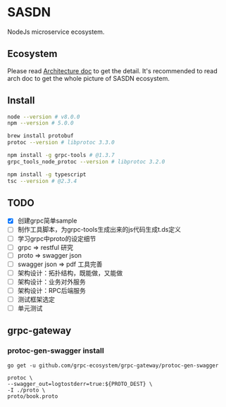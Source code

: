 SASDN
=====

NodeJs microservice ecosystem.

## Ecosystem
Please read [Architecture doc](./doc/Architecture.md) to get the detail. It's recommended to read arch doc to get the whole picture of SASDN ecosystem.

## Install
```bash
node --version # v8.0.0
npm --version # 5.0.0

brew install protobuf
protoc --version # libprotoc 3.3.0

npm install -g grpc-tools # @1.3.7
grpc_tools_node_protoc --version # libprotoc 3.2.0

npm install -g typescript
tsc --version # @2.3.4
```

## TODO

- [x] 创建grpc简单sample
- [ ] 制作工具脚本，为grpc-tools生成出来的js代码生成t.ds定义
- [ ] 学习grpc中proto的设定细节
- [ ] grpc => restful 研究
- [ ] proto => swagger json
- [ ] swagger json => pdf 工具完善
- [ ] 架构设计：拓扑结构，既能做，又能做
- [ ] 架构设计：业务对外服务
- [ ] 架构设计：RPC后端服务
- [ ] 测试框架选定
- [ ] 单元测试

## grpc-gateway
### protoc-gen-swagger install
```
go get -u github.com/grpc-ecosystem/grpc-gateway/protoc-gen-swagger

protoc \
--swagger_out=logtostderr=true:${PROTO_DEST} \
-I ./proto \
proto/book.proto
```